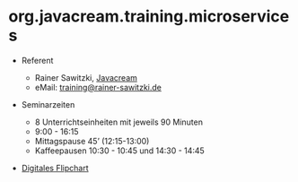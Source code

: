 # org.javacream.training.microservices

* Referent
  * Rainer Sawitzki, [Javacream](http://Javacream.org)
  * eMail: training@rainer-sawitzki.de

* Seminarzeiten
  * 8 Unterrichtseinheiten mit jeweils 90 Minuten
  * 9:00 - 16:15
  * Mittagspause 45’ (12:15-13:00)
  * Kaffeepausen 10:30 - 10:45 und 14:30 - 14:45

* [Digitales Flipchart](https://docs.google.com/presentation/d/13hIiv5renl4xEd5J0Z-4AJfbtvFtAU58YdNBHUBlxOA/edit?usp=sharing)
